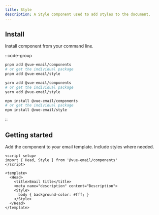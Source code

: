 ```yaml
---
title: Style
description: A Style component used to add styles to the document.
---
```


## Install

Install component from your command line.

::code-group

```sh [pnpm]
pnpm add @vue-email/components
# or get the individual package
pnpm add @vue-email/style
```

```bash [yarn]
yarn add @vue-email/components
# or get the individual package
yarn add @vue-email/style
```

```bash [npm]
npm install @vue-email/components
# or get the individual package
npm install @vue-email/style
```
::

## Getting started

Add the component to your email template. Include styles where needed.


```vue
<script setup>
import { Head, Style } from '@vue-email/components'
</script>

<template>
  <Head>
    <title>Email title</title>
    <meta name="description" content="Description">
    <Style>
      body { background-color: #fff; }
    </Style>
  </Head>
</template>
```
